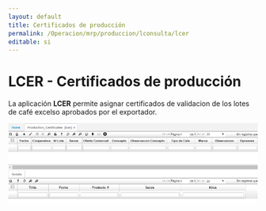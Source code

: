```yaml
---
layout: default
title: Certificados de producción
permalink: /Operacion/mrp/produccion/lconsulta/lcer
editable: si
---
```


# LCER - Certificados de producción

La aplicación **LCER** permite asignar certificados de validacion de los lotes de café excelso aprobados por el exportador.  

![](lcer.png)

